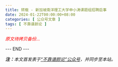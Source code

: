 ```yaml
---
title: 转载 - 新加坡南洋理工大学申小涛课题组招聘启事
date: 2024-01-22T00:00:00+08:00
categories: [ 公众号文章 ]
tags: [ 不靠谱颜论 ]
---
```


<font color=red><i>原文待拷贝备份...</i></font>

<div class="p-5 text-center">--- END ---</div>

<i><b>注：</b>本文首发表于[“不靠谱颜论”公众号](https://mp.weixin.qq.com/s/a4jx1ucx3sZtyxpcpyANlA)，并同步至本站。</i>
